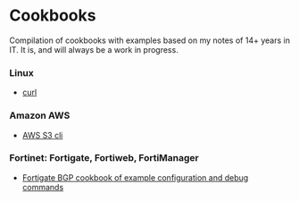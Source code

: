 # Cookbooks

Compilation of cookbooks with examples based on my notes of 14+ years in IT.
It is, and will always be a work in progress.  

### Linux

* [curl](https://github.com/yuriskinfo/cookbooks/blob/master/curl-cookbook.md)  


### Amazon AWS

* [AWS S3 cli](https://github.com/yuriskinfo/cookbooks/blob/master/aws-s3-cli-cookbook.md)  

### Fortinet: Fortigate, Fortiweb, FortiManager

* [Fortigate BGP cookbook of example configuration and debug commands](https://github.com/yuriskinfo/cookbooks/blob/master/fortigate-bgp-cookbook.md)
